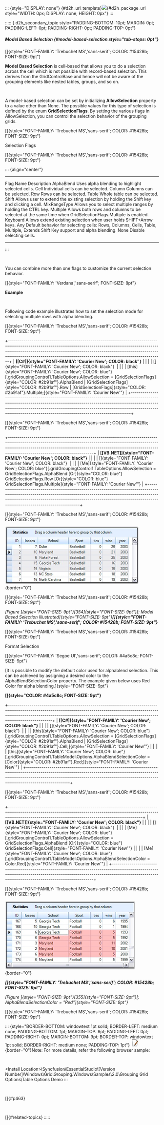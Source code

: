 ::: {style="DISPLAY: none"}
[](ms-xhelp:///?Id=d2h_url_template){#d2h_url_template}![](!package_url!){#d2h_package_url style="WIDTH: 0px; DISPLAY: none; HEIGHT: 0px"}
:::

::::: {.d2h_secondary_topic style="PADDING-BOTTOM: 10pt; MARGIN: 0pt; PADDING-LEFT: 0pt; PADDING-RIGHT: 0pt; PADDING-TOP: 0pt"}
##### Model Based Selection {#model-based-selection style="tab-stops: 0pt"}

[]{style="FONT-FAMILY: 'Trebuchet MS','sans-serif'; COLOR: #15428b; FONT-SIZE: 9pt"} 

**Model Based Selection** is cell-based that allows you to do a selection across the cell which is not possible with record-based selection. This derives from the GridControlBase and hence will not be aware of the grouping elements like nested tables, groups, and so on.

 

A model-based selection can be set by initializing **AllowSelection** property to a value other than None. The possible values for this type of selection is defined by the enum **GridSelectionFlags**. By setting the various flags in AllowSelection, you can control the selection behavior of the grouping grids.

[]{style="FONT-FAMILY: 'Trebuchet MS','sans-serif'; COLOR: #15428b; FONT-SIZE: 9pt"} 

Selection Flags

[]{style="FONT-FAMILY: 'Trebuchet MS','sans-serif'; COLOR: #15428b; FONT-SIZE: 9pt"} 

::: {align="center"}
  -------------- ----------------------------------------------------------------------------------------------------------------------------
  Flag Name      Description
  AlphaBlend     Uses alpha blending to highlight selected cells.
  Cell           Individual cells can be selected.
  Column         Columns can be selected.
  Row            Rows can be selected.
  Table          Whole table can be selected.
  Shift          Allows user to extend the existing selection by holding the Shift key and clicking a cell.
  MixRangeType   Allows you to select multiple ranges by holding the CTRL key.
  Multiple       Allows both rows and columns to be selected at the same time when GridSelectionFlags.Multiple is enabled.
  Keyboard       Allows extend existing selection when user holds SHIFT+Arrow keys.
  Any            Default behavior for selecting cells: Rows, Columns, Cells, Table, Multiple, Extends Shift Key support and alpha blending.
  None           Disable selecting cells.
  -------------- ----------------------------------------------------------------------------------------------------------------------------
:::

 

You can combine more than one flags to customize the current selection behavior.

[]{style="FONT-FAMILY: 'Verdana','sans-serif'; FONT-SIZE: 8pt"} 

**Example**

 

Following code example illustrates how to set the selection mode for selecting multiple rows with alpha blending.

[]{style="FONT-FAMILY: 'Trebuchet MS','sans-serif'; COLOR: #15428b; FONT-SIZE: 9pt"} 

+------------------------------------------------------------------------------------------------------------------------------------------------------------------------------------------------------------------------------------------------------------------------------------------------------------------------+
| **[\[C#\]]{style="FONT-FAMILY: 'Courier New'; COLOR: black"}**                                                                                                                                                                                                                                                         |
|                                                                                                                                                                                                                                                                                                                        |
| []{style="FONT-FAMILY: 'Courier New'; COLOR: black"}                                                                                                                                                                                                                                                                   |
|                                                                                                                                                                                                                                                                                                                        |
| [this]{style="FONT-FAMILY: 'Courier New'; COLOR: blue"}[.gridGroupingControl1.TableOptions.AllowSelection = [GridSelectionFlags]{style="COLOR: #2b91af"}.AlphaBlend \| [GridSelectionFlags]{style="COLOR: #2b91af"}.Row \| [GridSelectionFlags]{style="COLOR: #2b91af"}.Multiple;]{style="FONT-FAMILY: 'Courier New'"} |
+------------------------------------------------------------------------------------------------------------------------------------------------------------------------------------------------------------------------------------------------------------------------------------------------------------------------+

[]{style="FONT-FAMILY: 'Trebuchet MS','sans-serif'; COLOR: #15428b; FONT-SIZE: 9pt"} 

+-------------------------------------------------------------------------------------------------------------------------------------------------------------------------------------------------------------------------------------------------------------------------------------+
| **[\[VB.NET\]]{style="FONT-FAMILY: 'Courier New'; COLOR: black"}**                                                                                                                                                                                                                  |
|                                                                                                                                                                                                                                                                                     |
| []{style="FONT-FAMILY: 'Courier New'; COLOR: black"}                                                                                                                                                                                                                                |
|                                                                                                                                                                                                                                                                                     |
| [Me]{style="FONT-FAMILY: 'Courier New'; COLOR: blue"}[.gridGroupingControl1.TableOptions.AllowSelection = GridSelectionFlags.AlphaBlend [Or]{style="COLOR: blue"} GridSelectionFlags.Row [Or]{style="COLOR: blue"} GridSelectionFlags.Multiple]{style="FONT-FAMILY: 'Courier New'"} |
+-------------------------------------------------------------------------------------------------------------------------------------------------------------------------------------------------------------------------------------------------------------------------------------+

[]{style="FONT-FAMILY: 'Trebuchet MS','sans-serif'; COLOR: #15428b; FONT-SIZE: 9pt"} 

![](ImagesExt/image91_412.jpg){border="0"}

[]{style="FONT-FAMILY: 'Trebuchet MS','sans-serif'; COLOR: #15428b; FONT-SIZE: 9pt"} 

*[Figure ]{style="FONT-SIZE: 9pt"}[354]{style="FONT-SIZE: 9pt"}[: Model Based Selection Illustrated]{style="FONT-SIZE: 9pt"}****[]{style="FONT-FAMILY: 'Trebuchet MS','sans-serif'; COLOR: #15428b; FONT-SIZE: 9pt"}***

[]{style="FONT-FAMILY: 'Trebuchet MS','sans-serif'; COLOR: #15428b; FONT-SIZE: 9pt"} 

Format Selection

[]{style="FONT-FAMILY: 'Segoe UI','sans-serif'; COLOR: #4a5c8c; FONT-SIZE: 9pt"} 

[It is possible to modify the default color used for alphablend selection. This can be achieved by assigning a desired color to the AlphaBlendSelectionColor property. The example given below uses Red Color for alpha blending.]{style="FONT-SIZE: 9pt"}

**[]{style="COLOR: #4a5c8c; FONT-SIZE: 9pt"}** 

+----------------------------------------------------------------------------------------------------------------------------------------------------------------------------------------------------------------------------------------------------------------+
| **[\[C#\]]{style="FONT-FAMILY: 'Courier New'; COLOR: black"}**                                                                                                                                                                                                 |
|                                                                                                                                                                                                                                                                |
| []{style="FONT-FAMILY: 'Courier New'; COLOR: black"}                                                                                                                                                                                                           |
|                                                                                                                                                                                                                                                                |
| [this]{style="FONT-FAMILY: 'Courier New'; COLOR: blue"}[.gridGroupingControl1.TableOptions.AllowSelection = [GridSelectionFlags]{style="COLOR: #2b91af"}.AlphaBlend \| [GridSelectionFlags]{style="COLOR: #2b91af"}.Cell;]{style="FONT-FAMILY: 'Courier New'"} |
|                                                                                                                                                                                                                                                                |
| [this]{style="FONT-FAMILY: 'Courier New'; COLOR: blue"}[.gridGroupingControl1.TableModel.Options.AlphaBlendSelectionColor = [Color]{style="COLOR: #2b91af"}.Red;]{style="FONT-FAMILY: 'Courier New'"}                                                          |
+----------------------------------------------------------------------------------------------------------------------------------------------------------------------------------------------------------------------------------------------------------------+

[]{style="FONT-FAMILY: 'Trebuchet MS','sans-serif'; COLOR: #15428b; FONT-SIZE: 9pt"} 

+--------------------------------------------------------------------------------------------------------------------------------------------------------------------------------------------------------------------------------+
| **[\[VB.NET\]]{style="FONT-FAMILY: 'Courier New'; COLOR: black"}**                                                                                                                                                             |
|                                                                                                                                                                                                                                |
| []{style="FONT-FAMILY: 'Courier New'; COLOR: black"}                                                                                                                                                                           |
|                                                                                                                                                                                                                                |
| [Me]{style="FONT-FAMILY: 'Courier New'; COLOR: blue"}[.gridGroupingControl1.TableOptions.AllowSelection = GridSelectionFlags.AlphaBlend [Or]{style="COLOR: blue"} GridSelectionFlags.Cell]{style="FONT-FAMILY: 'Courier New'"} |
|                                                                                                                                                                                                                                |
| [Me]{style="FONT-FAMILY: 'Courier New'; COLOR: blue"}[.gridGroupingControl1.TableModel.Options.AlphaBlendSelectionColor = Color.Red]{style="FONT-FAMILY: 'Courier New'"}                                                       |
+--------------------------------------------------------------------------------------------------------------------------------------------------------------------------------------------------------------------------------+

[]{style="FONT-FAMILY: 'Trebuchet MS','sans-serif'; COLOR: #15428b; FONT-SIZE: 9pt"} 

![](ImagesExt/image91_413.jpg){border="0"}

***[]{style="FONT-FAMILY: 'Trebuchet MS','sans-serif'; COLOR: #15428b; FONT-SIZE: 9pt"}*** 

*[Figure ]{style="FONT-SIZE: 9pt"}[355]{style="FONT-SIZE: 9pt"}[: AlphaBlendSelectionColor = \"Red\"]{style="FONT-SIZE: 9pt"}*

[]{style="FONT-FAMILY: 'Trebuchet MS','sans-serif'; COLOR: #15428b; FONT-SIZE: 9pt"} 

::: {style="BORDER-BOTTOM: windowtext 1pt solid; BORDER-LEFT: medium none; PADDING-BOTTOM: 1pt; MARGIN-TOP: 9pt; PADDING-LEFT: 0pt; PADDING-RIGHT: 0pt; MARGIN-BOTTOM: 9pt; BORDER-TOP: windowtext 1pt solid; BORDER-RIGHT: medium none; PADDING-TOP: 1pt"}
![](ImagesExt/image91_1.jpg){border="0"}Note: For more details, refer the following browser sample:

 

\<Install Location\>\\Syncfusion\\EssentialStudio\\\[Version Number\]\\Windows\\Grid.Grouping.Windows\\Samples\\2.0\\Grouping Grid Options\\Table Options Demo
:::

 

[]{#p463} 

 

[]{#related-topics}
:::::
